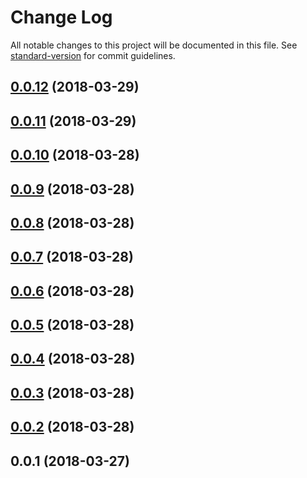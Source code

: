 # Change Log

All notable changes to this project will be documented in this file. See [standard-version](https://github.com/conventional-changelog/standard-version) for commit guidelines.

<a name="0.0.12"></a>
## [0.0.12](https://github.com/jeremybyu/asyncastar/compare/v0.0.11...v0.0.12) (2018-03-29)



<a name="0.0.11"></a>
## [0.0.11](https://github.com/jeremybyu/asyncastar/compare/v0.0.10...v0.0.11) (2018-03-29)



<a name="0.0.10"></a>
## [0.0.10](https://github.com/jeremybyu/asyncastar/compare/v0.0.9...v0.0.10) (2018-03-28)



<a name="0.0.9"></a>
## [0.0.9](https://github.com/jeremybyu/asyncastar/compare/v0.0.8...v0.0.9) (2018-03-28)



<a name="0.0.8"></a>
## [0.0.8](https://github.com/jeremybyu/asyncastar/compare/v0.0.7...v0.0.8) (2018-03-28)



<a name="0.0.7"></a>
## [0.0.7](https://github.com/jeremybyu/asyncastar/compare/v0.0.6...v0.0.7) (2018-03-28)



<a name="0.0.6"></a>
## [0.0.6](https://github.com/jeremybyu/asyncastar/compare/v0.0.5...v0.0.6) (2018-03-28)



<a name="0.0.5"></a>
## [0.0.5](https://github.com/jeremybyu/asyncastar/compare/v0.0.4...v0.0.5) (2018-03-28)



<a name="0.0.4"></a>
## [0.0.4](https://github.com/jeremybyu/asyncastar/compare/v0.0.3...v0.0.4) (2018-03-28)



<a name="0.0.3"></a>
## [0.0.3](https://github.com/jeremybyu/asyncastar/compare/v0.0.2...v0.0.3) (2018-03-28)



<a name="0.0.2"></a>
## [0.0.2](https://github.com/jeremybyu/asyncastar/compare/v0.0.1...v0.0.2) (2018-03-28)



<a name="0.0.1"></a>
## 0.0.1 (2018-03-27)
